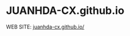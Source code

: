 # JUANHDA-CX.github.io

WEB SITE: <a href="https://juanhda-cx.github.io/index.html">juanhda-cx.github.io/</a>
